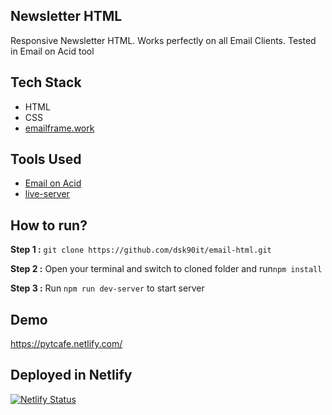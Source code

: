 ## Newsletter HTML
Responsive Newsletter HTML. Works perfectly on all Email Clients. Tested in Email on Acid tool

## Tech Stack
- HTML
- CSS
- [emailframe.work](https://emailframe.work/)

## Tools Used
- [Email on Acid](https://www.emailonacid.com/email-testing/)
- [live-server](https://www.npmjs.com/package/live-server)

## How to run?
**Step 1 :** `git clone https://github.com/dsk90it/email-html.git`

**Step 2 :** Open your terminal and switch to cloned folder and run`npm install`

**Step 3 :** Run `npm run dev-server` to start server 

## Demo
https://pytcafe.netlify.com/

## Deployed in Netlify
[![Netlify Status](https://api.netlify.com/api/v1/badges/3a3989ce-37ec-47b7-a438-9c48c106656f/deploy-status)](https://app.netlify.com/sites/pytcafe/deploys)
